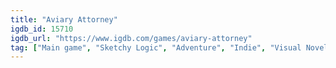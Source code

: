 ```yaml
---
title: "Aviary Attorney"
igdb_id: 15710
igdb_url: "https://www.igdb.com/games/aviary-attorney"
tag: ["Main game", "Sketchy Logic", "Adventure", "Indie", "Visual Novel", "Single player", "Side view", "Comedy"]
---
```

